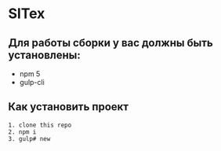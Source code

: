 # SlTex

## Для работы сборки у вас должны быть установлены:

+ npm 5
+ gulp-cli

## Как установить проект

    1. clone this repo
    2. npm i
    3. gulp# new
